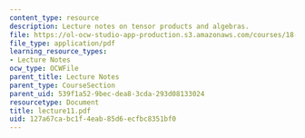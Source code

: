 ```yaml
---
content_type: resource
description: Lecture notes on tensor products and algebras.
file: https://ol-ocw-studio-app-production.s3.amazonaws.com/courses/18-917-topics-in-algebraic-topology-the-sullivan-conjecture-fall-2007/127a67cabc1f4eab85d6ecfbc8351bf0_lecture11.pdf
file_type: application/pdf
learning_resource_types:
- Lecture Notes
ocw_type: OCWFile
parent_title: Lecture Notes
parent_type: CourseSection
parent_uid: 539f1a52-9bec-dea8-3cda-293d08133024
resourcetype: Document
title: lecture11.pdf
uid: 127a67ca-bc1f-4eab-85d6-ecfbc8351bf0
---
```

